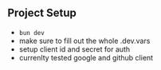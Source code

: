 ## Project Setup

- `bun dev`
- make sure to fill out the whole .dev.vars
- setup client id and secret for auth
- currenlty tested google and github client
